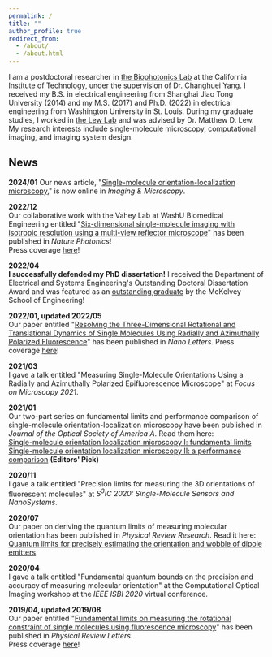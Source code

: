 ```yaml
---
permalink: /
title: ""
author_profile: true
redirect_from: 
  - /about/
  - /about.html
---
```


I am a postdoctoral researcher in [the Biophotonics Lab](https://biophot.caltech.edu/) at the California Institute of Technology, under the supervision of Dr. Changhuei Yang. I received my B.S. in electrical engineering from Shanghai Jiao Tong University (2014) and my M.S. (2017) and Ph.D. (2022) in electrical engineering from Washington University in St. Louis. During my graduate studies, I worked in [the Lew Lab](https://lewlab.wustl.edu/) and was advised by Dr. Matthew D. Lew. My research interests include single-molecule microscopy, computational imaging, and imaging system design.

## News

**2024/01**
Our news article, "[Single-molecule orientation-localization microscopy](https://analyticalscience.wiley.com/content/article-do/single-molecule-orientation-localization-microscopy)," is now online in *Imaging & Microscopy*.


**2022/12**  
Our collaborative work with the Vahey Lab at WashU Biomedical Engineering entitled "[Six-dimensional single-molecule imaging with isotropic resolution using a multi-view reflector microscope](https://www.nature.com/articles/s41566-022-01116-6)" has been published in *Nature Photonics*!  
Press coverage [here](https://source.washu.edu/2022/12/telescope-inspired-microscope-sees-molecules-in-6d/)!

**2022/04**  
**I successfully defended my PhD dissertation!**
I received the Department of Electrical and Systems Engineering's Outstanding Doctoral Dissertation Award and was featured as an [outstanding graduate](https://engineering.washu.edu/news/2022/Outstanding-graduates-Oumeng-Zhang-class-2022.html) by the McKelvey School of Engineering!

**2022/01, updated 2022/05**  
Our paper entitled "[Resolving the Three-Dimensional Rotational and Translational Dynamics of Single Molecules Using Radially and Azimuthally Polarized Fluorescence](https://pubs.acs.org/doi/10.1021/acs.nanolett.1c03948)" has been published in *Nano Letters*.
Press coverage [here](https://source.washu.edu/2022/05/lew-lab-sheds-new-light-on-cell-membranes/)!

**2021/03**  
I gave a talk entitled "Measuring Single-Molecule Orientations Using a Radially and Azimuthally Polarized Epifluorescence Microscope" at *Focus on Microscopy 2021*.

**2021/01**  
Our two-part series on fundamental limits and performance comparison of single-molecule orientation-localization microscopy have been published in *Journal of the Optical Society of America A*. Read them here:  
[Single-molecule orientation localization microscopy I: fundamental limits](https://opg.optica.org/josaa/abstract.cfm?uri=josaa-38-2-277)  
[Single-molecule orientation localization microscopy II: a performance comparison](https://opg.optica.org/josaa/abstract.cfm?uri=josaa-38-2-288) **(Editors' Pick)** 

**2020/11**  
I gave a talk entitled "Precision limits for measuring the 3D orientations of fluorescent molecules" at *S<sup>3</sup>IC 2020: Single-Molecule Sensors and NanoSystems*. 

**2020/07**  
Our paper on deriving the quantum limits of measuring molecular orientation has been published in *Physical Review Research*. Read it here:  
[Quantum limits for precisely estimating the orientation and wobble of dipole emitters](https://journals.aps.org/prresearch/abstract/10.1103/PhysRevResearch.2.033114).

**2020/04**  
I gave a talk entitled "Fundamental quantum bounds on the precision and accuracy of measuring molecular orientation" at the Computational Optical Imaging workshop at the *IEEE ISBI 2020* virtual conference.

**2019/04, updated 2019/08**  
Our paper entitled "[Fundamental limits on measuring the rotational constraint of single molecules using fluorescence microscopy](https://journals.aps.org/prl/abstract/10.1103/PhysRevLett.122.198301)" has been published in *Physical Review Letters*.  
Press coverage [here](https://source.washu.edu/2019/08/new-fundamental-limit-to-seeing-and-believing-in-imaging/)!
